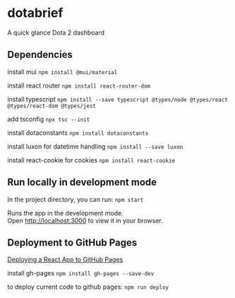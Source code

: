 # dotabrief
A quick glance Dota 2 dashboard 

## Dependencies

install mui `npm install @mui/material`

install react router `npm install react-router-dom`

install typescript `npm install --save typescript @types/node @types/react @types/react-dom @types/jest`

add tsconfig `npx tsc --init`

install dotaconstants `npm install dotaconstants`

install luxon for datetime handling `npm install --save luxon`

install react-cookie for cookies `npm install react-cookie`


## Run locally in development mode

In the project directory, you can run:
`npm start`

Runs the app in the development mode.\
Open [http://localhost:3000](http://localhost:3000) to view it in your browser.


## Deployment to GitHub Pages

[Deploying a React App to GitHub Pages](https://github.com/gitname/react-gh-pages#readme)

install gh-pages `npm install gh-pages --save-dev`

to deploy current code to github pages: `npm run deploy`


